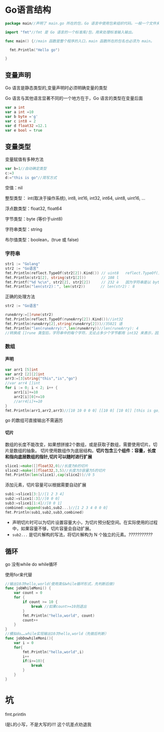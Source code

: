 # Go语言结构

```GO
package main//声明了 main.go 所在的包，Go 语言中使用包来组织代码。一般一个文件夹即一个包，包内可以暴露类型或方法供其他包使用。

import "fmt"//fmt 是 Go 语言的一个标准库/包，用来处理标准输入输出。

func main() {//main 函数是整个程序的入口，main 函数所在的包名也必须为 main。

  fmt.Println("Hello go")

}
```

## 变量声明

Go 语言是静态类型的,变量声明时必须明确变量的类型

Go 语言与其他语言显著不同的一个地方在于，Go 语言的类型在变量后面

```Go
var a int
var a int =10
var b byte ='g'
var c int8 = 2
var d float32 =12.1
var e bool = true
```

## 变量类型

变量赋值有多种方法

```Go
var b=1//自动确定类型
c:=3
d:="this is go"//简写方式 
```

空值：nil

整型类型： int(取决于操作系统), int8, int16, int32, int64, uint8, uint16, …

浮点数类型：float32, float64

字节类型：byte (等价于uint8)

字符串类型：string

布尔值类型：boolean，(true 或 false)

### 字符串

```go
str1 := "Golang"
str2 := "Go语言"
fmt.Println(reflect.TypeOf(str2[2]).Kind()) // uint8   reflect.TypeOf().Kind() 可以知道某个变量的类型，我们可以看到，字符串是以 byte 数组形                                                        式保存的，类型是 uint8，占1个 byte，打印时需要用 string 进行类型转换，否则打印的是编码                                                        值。
fmt.Println(str1[2], string(str1[2]))       // 108 l
fmt.Printf("%d %c\n", str2[2], str2[2])     // 232 è   因为字符串是以 byte 数组的形式存储的，所以，str2[2] 的值并不等于语。str2 的长度                                                              len(str2) 也不是 4，而是 8（ Go 占 2 byte，语言占 6 byte）。
fmt.Println("len(str2)：", len(str2))       // len(str2)： 8
```

正确的处理方法

```go
str2 := "Go语言"

runeArry:=[]rune(str2)
fmt.Println(reflect.TypeOf(runeArry[2]).Kind())//int32
fmt.Println(runeArry[2],string(runeArry[2]))//35821 语
fmt.Println("len(runeArry):",len(runeArry))//len(runeArry): 4
//转换成 []rune 类型后，字符串中的每个字符，无论占多少个字节都用 int32 来表示，因而可以正确处理中文。
```

### 数组

#### 声明

```GO
var arr1 [5]int
var arr2 [2][2]int
arr3:=[3]string{"this","is","go"}
//var arr4 []int
for i := 0; i < 2; i++ {
	arr1[i]+=10
	arr2[i][0]+=10
	//arr4[i]+=10
}
fmt.Println(arr1,arr2,arr3)//[10 10 0 0 0] [[10 0] [10 0]] [this is go]
```

go 的数组可直接输出不需遍历

#### 切片

数组的长度不能改变，如果想拼接2个数组，或是获取子数组，需要使用切片。切片是数组的抽象。 切片使用数组作为底层结构。**切片包含三个组件：容量，长度和指向底层数组的指针,切片可以随时进行扩展**

```go
slice1:=make([]float32,0)//长度为0的切片
slice2:=make([]float32,3,5)//长度为3容量为5的切片
fmt.Println(len(slice1),cap(slice2))//0 5
```

添加元素，切片容量可以根据需要自动扩展

```go
sub1:=slice1[3:]//[1 2 3 4]
sub2:=slice1[:3]//[0 0 0]
sub3:=slice1[1:4]//[0 0 1]
combined:=append(sub1,sub2...)//[1 2 3 4 0 0 0]
fmt.Println(sub1,sub2,sub3,combined)
```

- 声明切片时可以为切片设置容量大小，为切片预分配空间。在实际使用的过程中，如果容量不够，切片容量会自动扩展。
- `sub2...` 是切片解构的写法，将切片解构为 N 个独立的元素。*???????????*

## 循环

go 没有while do while循环

使用for来代替

```GO
//输出10次hello,world(使用类似while循环形式，先判断后做)
func jobWhileMoni() {
    var count = 0
    for {
        if count >= 10 {
            break //如果count>=10则退出
        }
        fmt.Println("hello,world", count)
        count++
    }
}
//模拟do……while实现输出10次hello,world（先做后判断）
func jobDowhileMoni(){
    var i = 0
    for{
        fmt.Println("hello,world",i)
        i++
        if(i>=10){
            break
        }
    }
}
```



# 坑

fmt.println

l是L的小写，不是大写的i!!! 这个坑差点劝退我